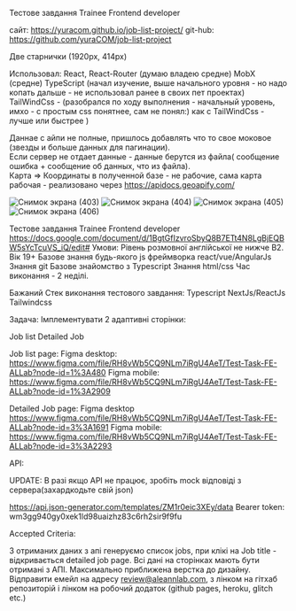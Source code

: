Тестове завдання Trainee Frontend developer

сайт: https://yuracom.github.io/job-list-project/
git-hub: https://github.com/yuraCOM/job-list-project

Две старнички (1920px, 414px)

Использовал:
React, React-Router (думаю владею средне)
MobX (средне)
TypeScript (начал изучение, выше начального уровня - но надо копать дальше - не использовал ранее в своих пет проектах)
TailWindCss - (разобрался по ходу выполнения - начальный уровень, имхо - с простым css понятнее, сам не понял:) как с TailWindCss - лучше или быстрее )

Даннае с айпи не полные, пришлось добавлять что то свое моковое (звезды и больше данных для пагинации).  
Если сервер не отдает данные - данные берутся из файла( сообщение ошибка + сообщение об данных, что из файла).  
Карта => Координаты в полученной базе - не рабочие, сама карта рабочая - реализовано через https://apidocs.geoapify.com/

![Снимок экрана (403)](https://user-images.githubusercontent.com/25771381/202840639-753b2c89-fb21-498c-b0b7-42f93ff6e265.png)
![Снимок экрана (404)](https://user-images.githubusercontent.com/25771381/202840640-e23f172c-d602-4b55-8514-8466cdb270a0.png)
![Снимок экрана (405)](https://user-images.githubusercontent.com/25771381/202840641-a6ee013f-f4d2-4af5-a0cb-4c69b7d703ec.png)
![Снимок экрана (406)](https://user-images.githubusercontent.com/25771381/202840644-1748791d-abe4-41f6-950d-b5ed801c5520.png)



Тестове завдання Trainee Frontend developer
https://docs.google.com/document/d/1BgtGfIzvroSbyQ8B7ETt4N8LgBjEQBW5sYcTcuVS_iQ/edit#
Умови:
Рівень розмовної англійської не нижче B2.
Вік 19+
Базове знання будь-якого js фреймворка react/vue/AngularJs
Знання git
Базове знайомство з Typescript
Знання html/css
Час виконання - 2 неділі.

Бажаний Стек виконання тестового завдання:
Typescript
NextJs/ReactJs
Tailwindcss

Задача:
Імплементувати 2 адаптивні сторінки:

Job list
Detailed Job

Job list page:
Figma desktop: https://www.figma.com/file/RH8vWb5CQ9NLm7iRgU4AeT/Test-Task-FE-ALLab?node-id=1%3A480
Figma mobile:
https://www.figma.com/file/RH8vWb5CQ9NLm7iRgU4AeT/Test-Task-FE-ALLab?node-id=1%3A2909

Detailed Job page:
Figma desktop
https://www.figma.com/file/RH8vWb5CQ9NLm7iRgU4AeT/Test-Task-FE-ALLab?node-id=3%3A1691
Figma mobile:
https://www.figma.com/file/RH8vWb5CQ9NLm7iRgU4AeT/Test-Task-FE-ALLab?node-id=3%3A2293

API:

UPDATE: В разі якщо API не працює, зробіть mock відповіді з сервера(захардкодьте свій json)

https://api.json-generator.com/templates/ZM1r0eic3XEy/data
Bearer token:
wm3gg940gy0xek1ld98uaizhz83c6rh2sir9f9fu

Accepted Criteria:

З отриманих даних з апі генеруємо список jobs, при клікі на Job title - відкривається detailed job page. Всі дані на сторінках мають бути отримані з АПІ.
Максимально приближена верстка до дизайну.
Відправити емейл на адресу review@aleannlab.com, з лінком на гітхаб репозиторій і лінком на робочий додаток (github pages, heroku, glitch etc.)
